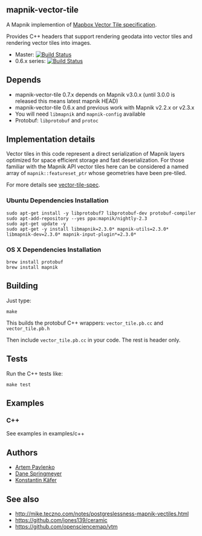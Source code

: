 ## mapnik-vector-tile

A Mapnik implemention of [Mapbox Vector Tile specification](https://github.com/mapbox/vector-tile-spec).

Provides C++ headers that support rendering geodata into vector tiles and rendering vector tiles into images.

 - Master: [![Build Status](https://travis-ci.org/mapbox/mapnik-vector-tile.svg?branch=master)](https://travis-ci.org/mapbox/mapnik-vector-tile)
 - 0.6.x series: [![Build Status](https://secure.travis-ci.org/mapbox/mapnik-vector-tile.svg?branch=0.6.x)](http://travis-ci.org/mapbox/mapnik-vector-tile)

## Depends

 - mapnik-vector-tile 0.7.x depends on Mapnik v3.0.x (until 3.0.0 is released this means latest mapnik HEAD)
 - mapnik-vector-tile 0.6.x and previous work with Mapnik v2.2.x or v2.3.x
 - You will need `libmapnik` and `mapnik-config` available
 - Protobuf: `libprotobuf` and `protoc`

## Implementation details

Vector tiles in this code represent a direct serialization of Mapnik layers optimized for space efficient storage and fast deserialization. For those familiar with the Mapnik API vector tiles here can be considered a named array of `mapnik::featureset_ptr` whose geometries have been pre-tiled.

For more details see [vector-tile-spec](https://github.com/mapbox/vector-tile-spec).

### Ubuntu Dependencies Installation

    sudo apt-get install -y libprotobuf7 libprotobuf-dev protobuf-compiler
    sudo apt-add-repository --yes ppa:mapnik/nightly-2.3
    sudo apt-get update -y
    sudo apt-get -y install libmapnik=2.3.0* mapnik-utils=2.3.0* libmapnik-dev=2.3.0* mapnik-input-plugin*=2.3.0*

### OS X Dependencies Installation

    brew install protobuf
    brew install mapnik

## Building

Just type:

    make

This builds the protobuf C++ wrappers: `vector_tile.pb.cc` and `vector_tile.pb.h`

Then include `vector_tile.pb.cc` in your code. The rest is header only.

## Tests

Run the C++ tests like:

    make test

## Examples

### C++

See examples in examples/c++

## Authors

- [Artem Pavlenko](https://github.com/artemp)
- [Dane Springmeyer](https://github.com/springmeyer)
- [Konstantin Käfer](https://github.com/kkaefer)

## See also

- http://mike.teczno.com/notes/postgreslessness-mapnik-vectiles.html
- https://github.com/jones139/ceramic
- https://github.com/opensciencemap/vtm
